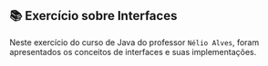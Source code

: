 ## 📚 Exercício sobre Interfaces

Neste exercício do curso de Java do professor `Nélio Alves`, foram apresentados os conceitos de interfaces e suas implementações.  
